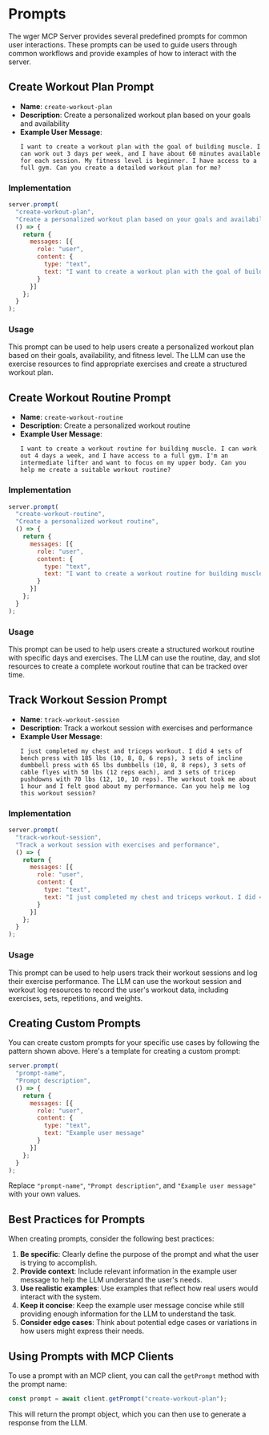 # Prompts

The wger MCP Server provides several predefined prompts for common user interactions. These prompts can be used to guide users through common workflows and provide examples of how to interact with the server.

## Create Workout Plan Prompt

- **Name**: `create-workout-plan`
- **Description**: Create a personalized workout plan based on your goals and availability
- **Example User Message**:
  ```
  I want to create a workout plan with the goal of building muscle. I can work out 3 days per week, and I have about 60 minutes available for each session. My fitness level is beginner. I have access to a full gym. Can you create a detailed workout plan for me?
  ```

### Implementation

```javascript
server.prompt(
  "create-workout-plan",
  "Create a personalized workout plan based on your goals and availability",
  () => {
    return {
      messages: [{
        role: "user",
        content: {
          type: "text",
          text: "I want to create a workout plan with the goal of building muscle. I can work out 3 days per week, and I have about 60 minutes available for each session. My fitness level is beginner. I have access to a full gym. Can you create a detailed workout plan for me?"
        }
      }]
    };
  }
);
```

### Usage

This prompt can be used to help users create a personalized workout plan based on their goals, availability, and fitness level. The LLM can use the exercise resources to find appropriate exercises and create a structured workout plan.

## Create Workout Routine Prompt

- **Name**: `create-workout-routine`
- **Description**: Create a personalized workout routine
- **Example User Message**:
  ```
  I want to create a workout routine for building muscle. I can work out 4 days a week, and I have access to a full gym. I'm an intermediate lifter and want to focus on my upper body. Can you help me create a suitable workout routine?
  ```

### Implementation

```javascript
server.prompt(
  "create-workout-routine",
  "Create a personalized workout routine",
  () => {
    return {
      messages: [{
        role: "user",
        content: {
          type: "text",
          text: "I want to create a workout routine for building muscle. I can work out 4 days a week, and I have access to a full gym. I'm an intermediate lifter and want to focus on my upper body. Can you help me create a suitable workout routine?"
        }
      }]
    };
  }
);
```

### Usage

This prompt can be used to help users create a structured workout routine with specific days and exercises. The LLM can use the routine, day, and slot resources to create a complete workout routine that can be tracked over time.

## Track Workout Session Prompt

- **Name**: `track-workout-session`
- **Description**: Track a workout session with exercises and performance
- **Example User Message**:
  ```
  I just completed my chest and triceps workout. I did 4 sets of bench press with 185 lbs (10, 8, 8, 6 reps), 3 sets of incline dumbbell press with 65 lbs dumbbells (10, 8, 8 reps), 3 sets of cable flyes with 50 lbs (12 reps each), and 3 sets of tricep pushdowns with 70 lbs (12, 10, 10 reps). The workout took me about 1 hour and I felt good about my performance. Can you help me log this workout session?
  ```

### Implementation

```javascript
server.prompt(
  "track-workout-session",
  "Track a workout session with exercises and performance",
  () => {
    return {
      messages: [{
        role: "user",
        content: {
          type: "text",
          text: "I just completed my chest and triceps workout. I did 4 sets of bench press with 185 lbs (10, 8, 8, 6 reps), 3 sets of incline dumbbell press with 65 lbs dumbbells (10, 8, 8 reps), 3 sets of cable flyes with 50 lbs (12 reps each), and 3 sets of tricep pushdowns with 70 lbs (12, 10, 10 reps). The workout took me about 1 hour and I felt good about my performance. Can you help me log this workout session?"
        }
      }]
    };
  }
);
```

### Usage

This prompt can be used to help users track their workout sessions and log their exercise performance. The LLM can use the workout session and workout log resources to record the user's workout data, including exercises, sets, repetitions, and weights.

## Creating Custom Prompts

You can create custom prompts for your specific use cases by following the pattern shown above. Here's a template for creating a custom prompt:

```javascript
server.prompt(
  "prompt-name",
  "Prompt description",
  () => {
    return {
      messages: [{
        role: "user",
        content: {
          type: "text",
          text: "Example user message"
        }
      }]
    };
  }
);
```

Replace `"prompt-name"`, `"Prompt description"`, and `"Example user message"` with your own values.

## Best Practices for Prompts

When creating prompts, consider the following best practices:

1. **Be specific**: Clearly define the purpose of the prompt and what the user is trying to accomplish.
2. **Provide context**: Include relevant information in the example user message to help the LLM understand the user's needs.
3. **Use realistic examples**: Use examples that reflect how real users would interact with the system.
4. **Keep it concise**: Keep the example user message concise while still providing enough information for the LLM to understand the task.
5. **Consider edge cases**: Think about potential edge cases or variations in how users might express their needs.

## Using Prompts with MCP Clients

To use a prompt with an MCP client, you can call the `getPrompt` method with the prompt name:

```javascript
const prompt = await client.getPrompt("create-workout-plan");
```

This will return the prompt object, which you can then use to generate a response from the LLM.
